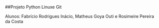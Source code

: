 ##Projeto Python  Linuxe Git

Alunos: Fabrício Rodrigues Inácio, Matheus Goya Outi e Rosimeire Pereira da Costa
